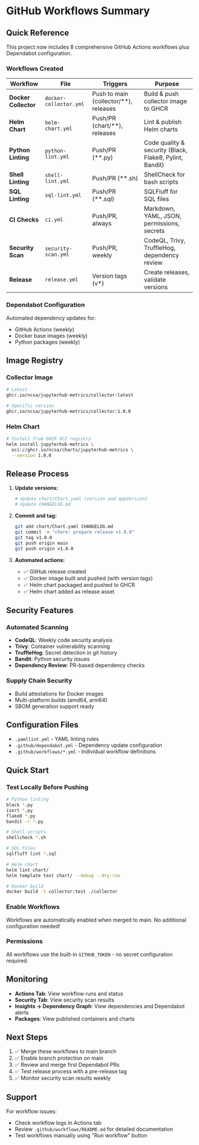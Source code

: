 # GitHub Workflows Summary

## Quick Reference

This project now includes 8 comprehensive GitHub Actions workflows plus Dependabot configuration.

### Workflows Created

| Workflow | File | Triggers | Purpose |
|----------|------|----------|---------|
| **Docker Collector** | `docker-collector.yml` | Push to main (collector/**), releases | Build & push collector image to GHCR |
| **Helm Chart** | `helm-chart.yml` | Push/PR (chart/**), releases | Lint & publish Helm charts |
| **Python Linting** | `python-lint.yml` | Push/PR (**.py) | Code quality & security (Black, Flake8, Pylint, Bandit) |
| **Shell Linting** | `shell-lint.yml` | Push/PR (**.sh) | ShellCheck for bash scripts |
| **SQL Linting** | `sql-lint.yml` | Push/PR (**.sql) | SQLFluff for SQL files |
| **CI Checks** | `ci.yml` | Push/PR, always | Markdown, YAML, JSON, permissions, secrets |
| **Security Scan** | `security-scan.yml` | Push/PR, weekly | CodeQL, Trivy, TruffleHog, dependency review |
| **Release** | `release.yml` | Version tags (v*) | Create releases, validate versions |

### Dependabot Configuration

Automated dependency updates for:

- GitHub Actions (weekly)
- Docker base images (weekly)
- Python packages (weekly)

## Image Registry

### Collector Image

```bash
# Latest
ghcr.io/ncsa/jupyterhub-metrics/collector:latest

# Specific version
ghcr.io/ncsa/jupyterhub-metrics/collector:1.0.0
```

### Helm Chart

```bash
# Install from GHCR OCI registry
helm install jupyterhub-metrics \
  oci://ghcr.io/ncsa/charts/jupyterhub-metrics \
  --version 1.0.0
```

## Release Process

1. **Update versions:**

   ```bash
   # Update chart/Chart.yaml (version and appVersion)
   # Update CHANGELOG.md
   ```

2. **Commit and tag:**

   ```bash
   git add chart/Chart.yaml CHANGELOG.md
   git commit -m "chore: prepare release v1.0.0"
   git tag v1.0.0
   git push origin main
   git push origin v1.0.0
   ```

3. **Automated actions:**
   - ✅ GitHub release created
   - ✅ Docker image built and pushed (with version tags)
   - ✅ Helm chart packaged and pushed to GHCR
   - ✅ Helm chart added as release asset

## Security Features

### Automated Scanning

- **CodeQL**: Weekly code security analysis
- **Trivy**: Container vulnerability scanning
- **TruffleHog**: Secret detection in git history
- **Bandit**: Python security issues
- **Dependency Review**: PR-based dependency checks

### Supply Chain Security

- Build attestations for Docker images
- Multi-platform builds (amd64, arm64)
- SBOM generation support ready

## Configuration Files

- `.yamllint.yml` - YAML linting rules
- `.github/dependabot.yml` - Dependency update configuration
- `.github/workflows/*.yml` - Individual workflow definitions

## Quick Start

### Test Locally Before Pushing

```bash
# Python linting
black *.py
isort *.py
flake8 *.py
bandit -r *.py

# Shell scripts
shellcheck *.sh

# SQL files
sqlfluff lint *.sql

# Helm chart
helm lint chart/
helm template test chart/ --debug --dry-run

# Docker build
docker build -t collector:test ./collector
```

### Enable Workflows

Workflows are automatically enabled when merged to main. No additional configuration needed!

### Permissions

All workflows use the built-in `GITHUB_TOKEN` - no secret configuration required.

## Monitoring

- **Actions Tab**: View workflow runs and status
- **Security Tab**: View security scan results
- **Insights → Dependency Graph**: View dependencies and Dependabot alerts
- **Packages**: View published containers and charts

## Next Steps

1. ✅ Merge these workflows to main branch
2. ✅ Enable branch protection on main
3. ✅ Review and merge first Dependabot PRs
4. ✅ Test release process with a pre-release tag
5. ✅ Monitor security scan results weekly

## Support

For workflow issues:

- Check workflow logs in Actions tab
- Review `.github/workflows/README.md` for detailed documentation
- Test workflows manually using "Run workflow" button
